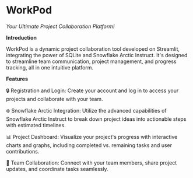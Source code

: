 # WorkPod
_Your Ultimate Project Collaboration Platform!_

**Introduction**

WorkPod is a dynamic project collaboration tool developed on Streamlit, integrating the power of SQLite and Snowflake Arctic Instruct. It's designed to streamline team communication, project management, and progress tracking, all in one intuitive platform.

**Features**

🔒 Registration and Login: Create your account and log in to access your projects and collaborate with your team.

❄️ Snowflake Arctic Integration: Utilize the advanced capabilities of Snowflake Arctic Instruct to break down project ideas into actionable steps with estimated timelines.

📊 Project Dashboard: Visualize your project's progress with interactive charts and graphs, including completed vs. remaining tasks and user contributions.

👥 Team Collaboration: Connect with your team members, share project updates, and coordinate tasks seamlessly.
